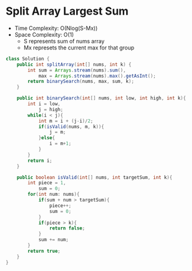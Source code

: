 # Split Array Largest Sum

- Time Complexity: O(Nlog(S-Mx))
- Space Complexity: O(1)
  - S represents sum of nums array
  - Mx represets the current max for that group

```java
class Solution {
    public int splitArray(int[] nums, int k) {
        int sum = Arrays.stream(nums).sum(),
            max = Arrays.stream(nums).max().getAsInt();
        return binarySearch(nums, max, sum, k);
    }

    public int binarySearch(int[] nums, int low, int high, int k){
        int i = low,
            j = high;
        while(i < j){
            int m = i + (j-i)/2;
            if(isValid(nums, m, k)){
                j = m;
            }else{
                i = m+1;
            }
        }
        return i;
    }

    public boolean isValid(int[] nums, int targetSum, int k){
        int piece = 1,
            sum = 0;
        for(int num: nums){
            if(sum + num > targetSum){
                piece++;
                sum = 0;
            }
            if(piece > k){
                return false;
            }
            sum += num;
        }
        return true;
    }
}
```
